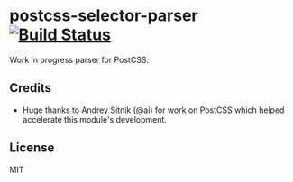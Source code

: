# postcss-selector-parser [![Build Status](https://travis-ci.org/postcss/postcss-selector-parser.svg?branch=master)](https://travis-ci.org/postcss/postcss-selector-parser)

Work in progress parser for PostCSS.

## Credits

* Huge thanks to Andrey Sitnik (@ai) for work on PostCSS which helped
  accelerate this module's development.

## License

MIT
